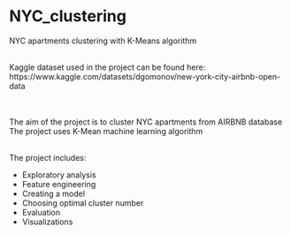 # NYC_clustering
NYC apartments clustering with K-Means algorithm

<br>
Kaggle dataset used in the project can be found here:
https://www.kaggle.com/datasets/dgomonov/new-york-city-airbnb-open-data

<br><br>
The aim of the project is to cluster NYC apartments from AIRBNB database
The project uses K-Mean machine learning algorithm<br><br>

The project includes:
- Exploratory analysis
- Feature engineering
- Creating a model
- Choosing optimal cluster number
- Evaluation
- Visualizations
